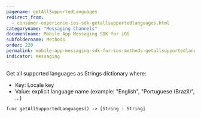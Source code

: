 ```yaml
---
pagename: getAllSupportedLanguages
redirect_from:
  - consumer-experience-ios-sdk-getallsupportedlanguages.html
categoryname: "Messaging Channels"
documentname: Mobile App Messaging SDK for iOS
subfoldername: Methods
order: 220
permalink: mobile-app-messaging-sdk-for-ios-methods-getallsupportedlanguages.html
indicator: messaging
---
```


Get all supported languages as Strings dictionary where:

* Key: Locale key
* Value: explicit language name (example: "English", "Portuguese (Brazil)", …)

`func getAllSupportedLanguages() -> [String : String]`
